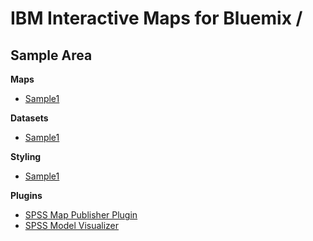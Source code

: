 # IBM Interactive Maps for Bluemix /

## Sample Area

**Maps**

- [Sample1](maps.md#sample1)

**Datasets**

- [Sample1](maps.md#sample1)

**Styling**

- [Sample1](maps.md#sample1)

**Plugins**

- [SPSS Map Publisher Plugin](plugins.md#spssMapPublisher)
- [SPSS Model Visualizer](plugins.md#spssModelVisualizer)